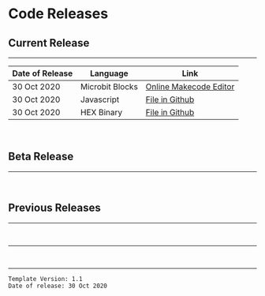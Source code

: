 # Code Releases

## Current Release

---

Date of Release | Language | Link
---|---|---
30 Oct 2020 | Microbit Blocks | [Online Makecode Editor](https://makecode.microbit.org/_EzLHmY1sHi5f)
30 Oct 2020 | Javascript | [File in Github](https://github.com/NousernameCode/Microbit-Digital-Watch-Module/blob/master/Code/Javascript%20Source%20Code.js)
30 Oct 2020 | HEX Binary | [File in Github](https://github.com/NousernameCode/Microbit-Digital-Watch-Module/blob/master/Code/Microbit%20HEX%20Binary.hex)
</br>

## Beta Release

---
</br>

## Previous Releases

---

</br>

---

</br>

---
`Template Version: 1.1` </br>
`Date of release: 30 Oct 2020`